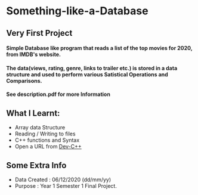 # Something-like-a-Database

## Very First Project

#### Simple Database like program that reads a list of the top movies for 2020,  from IMDB's website.
#### The data(views, rating, genre, links to trailer etc.) is stored in a data structure and used to perform various Satistical Operations and Comparisons.
#### See description.pdf for more Information

## What I Learnt:
* Array data Structure
* Reading / Writing to files
* C++ functions and Syntax
* Open a URL from [Dev-C++](https://www.bloodshed.net)

## Some Extra Info

* Data Created : 06/12/2020 (dd/mm/yy)
* Purpose : Year 1 Semester 1 Final Project.
